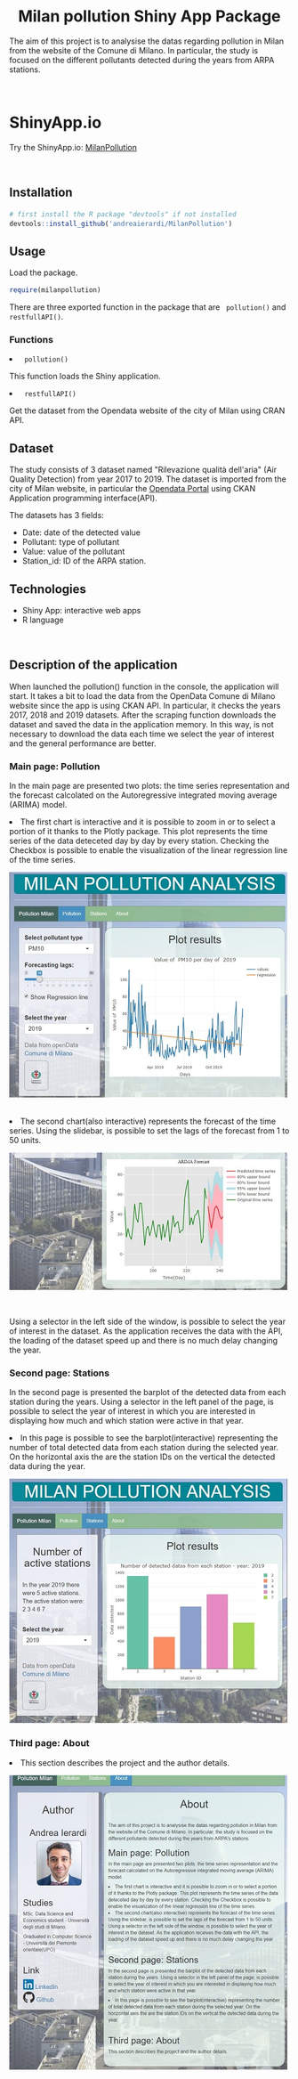 <h1 align="center">Milan pollution Shiny App Package </h1>
<p> The aim of this project is to analysise the datas regarding pollution in Milan from the website of the Comune di Milano. In particular, the study is focused on the different pollutants detected during the years from ARPA stations. 
  </p> 
<br>
  
 <h1> ShinyApp.io    </h1>
<p>  Try the ShinyApp.io:  <a href= "https://andreaierardi.shinyapps.io/Milan-Pollution-Analysis/"> MilanPollution</a>  </p> 
 <br>

<h2> Installation</h2>

```R
# first install the R package "devtools" if not installed
devtools::install_github('andreaierardi/MilanPollution')
```

<h2> Usage</h2>
<p> Load the package. </p>

```R
require(milanpollution)
```
<p> There are three exported function in the package that are <code> pollution()</code> and <code> restfullAPI()</code>.</p>

<h3> Functions </h3>
<li><code> pollution()</code></li>
<p> This function loads the Shiny  application. </p>
<li><code> restfullAPI()</code></li>
<p> Get the dataset from the Opendata website of the city of Milan using CRAN API. </p>


<h2> Dataset </h2>
<p> The study consists of 3 dataset named "Rilevazione qualità dell'aria" (Air Quality Detection) from year 2017 to 2019. 
The dataset is imported from the city of Milan website, in particular the <a href= "http://dati.comune.milano.it/"> Opendata Portal</a> using CKAN Application programming interface(API). </p>
<p> The datasets has 3 fields: </p>

- Date: date of the detected value
- Pollutant: type of pollutant
- Value: value of the pollutant
- Station_id: ID of the ARPA station.

<h2> Technologies </h2>

- Shiny App: interactive web apps
- R language

<br>
<h2> Description of the application </h2>
<p> When launched the pollution() function in the console, the application will start. It takes a bit to load the data from the OpenData Comune di Milano website since the app is using CKAN API. In particular, it checks the years 2017, 2018 and 2019 datasets. After the scraping function downloads the dataset and saved the data in the application memory. In this way, is not necessary to download the data each time we select the year of interest and the general performance are better. </p>

<h3> Main page: Pollution </h3>

<p> In the main page are presented two plots: the time series representation and the forecast calcolated on the Autoregressive integrated moving average (ARIMA) model. 


<li> The first chart is interactive and it is possible to zoom in or to select a portion of it thanks to the Plotly package. This plot represents the time series of the data deteceted day by day by every station. Checking the Checkbox is possible to enable the visualization of the linear regression line of the time series.

![Alt Text](inst/pollution/www/img/mainpage.JPG)
</li>
<br>

<li> The second chart(also interactive) represents the forecast of the time series. Using the slidebar, is possible to set the lags of the forecast from 1 to 50 units. 
<br>

![Alt Text](inst/pollution/www/img/mainpage2.JPG)

</li>
<br>

<p> Using a selector in the left side of the window, is possible to select the year of interest in the dataset. As the application receives the data with the API, the loading of the dataset speed up and there is no much delay changing the year.</p>


<h3> Second page: Stations </h3>

<p> In the second page is presented the barplot of the detected data from each station during the years. Using a selector in the left panel of the page, is possible to select the year of interest in which you are interested in displaying how much and which station were active in that year.
</p>

<li>  In this page is possible to see the barplot(interactive) representing the number of total detected data from each station during the selected year. On the horizontal axis the are the station IDs on the vertical the detected data during the year. 

![Alt Text](inst/pollution/www/img/secondpage.JPG)
</li>
<h3> Third page: About </h3>
<li>This section describes the project and the author details. 

![Alt Text](inst/pollution/www/img/thirdpage.JPG)
</li>
